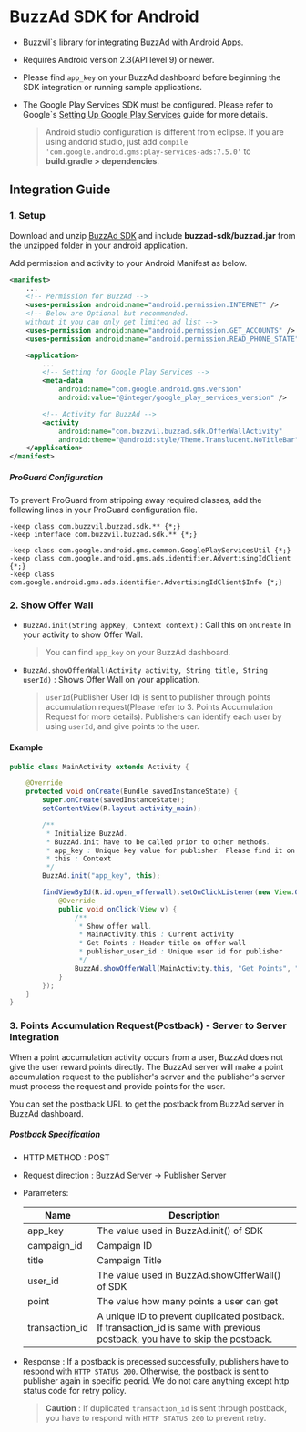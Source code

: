 # BuzzAd SDK for Android
- Buzzvil`s library for integrating BuzzAd with Android Apps.
- Requires Android version 2.3(API level 9) or newer.
- Please find `app_key` on your BuzzAd dashboard before beginning the SDK  integration or running sample applications.
- The Google Play Services SDK must be configured. Please refer to Google`s [Setting Up Google Play Services](https://developers.google.com/android/guides/setup) guide for more details.

    > Android studio configuration is different from eclipse. If you are using andorid studio, just add `compile 'com.google.android.gms:play-services-ads:7.5.0'` to **build.gradle > dependencies**.

## Integration Guide

### 1. Setup
Download and unzip [BuzzAd SDK](https://github.com/Buzzvil/buzzad-sdk-publisher/archive/master.zip) and include **buzzad-sdk/buzzad.jar** from the unzipped folder in your android application.

Add permission and activity to your Android Manifest as below.

```Xml
<manifest>
    ...
    <!-- Permission for BuzzAd -->
    <uses-permission android:name="android.permission.INTERNET" />
    <!-- Below are Optional but recommended.
    without it you can only get limited ad list -->
    <uses-permission android:name="android.permission.GET_ACCOUNTS" />
    <uses-permission android:name="android.permission.READ_PHONE_STATE" />

    <application>
        ...
        <!-- Setting for Google Play Services -->
        <meta-data
            android:name="com.google.android.gms.version"
            android:value="@integer/google_play_services_version" />

        <!-- Activity for BuzzAd -->
        <activity
            android:name="com.buzzvil.buzzad.sdk.OfferWallActivity"
            android:theme="@android:style/Theme.Translucent.NoTitleBar" />
    </application>
</manifest>
```

##### ProGuard Configuration
To prevent ProGuard from stripping away required classes, add the following lines in your ProGuard configuration file.

```
-keep class com.buzzvil.buzzad.sdk.** {*;}
-keep interface com.buzzvil.buzzad.sdk.** {*;}

-keep class com.google.android.gms.common.GooglePlayServicesUtil {*;}
-keep class com.google.android.gms.ads.identifier.AdvertisingIdClient {*;}
-keep class com.google.android.gms.ads.identifier.AdvertisingIdClient$Info {*;}
```


### 2. Show Offer Wall
- `BuzzAd.init(String appKey, Context context)` : Call this on `onCreate` in your activity to show Offer Wall.

    > You can find `app_key` on your BuzzAd dashboard.

- `BuzzAd.showOfferWall(Activity activity, String title, String userId)` : Shows Offer Wall on your application.

    > `userId`(Publisher User Id) is sent to publisher through points accumulation request(Please refer to 3. Points Accumulation Request for more details). Publishers can identify each user by using `userId`, and give points to the user.

#### Example

```Java
public class MainActivity extends Activity {

    @Override
    protected void onCreate(Bundle savedInstanceState) {
        super.onCreate(savedInstanceState);
        setContentView(R.layout.activity_main);

        /**
         * Initialize BuzzAd.
         * BuzzAd.init have to be called prior to other methods.
         * app_key : Unique key value for publisher. Please find it on your BuzzAd dashboard.
         * this : Context
         */
        BuzzAd.init("app_key", this);

        findViewById(R.id.open_offerwall).setOnClickListener(new View.OnClickListener() {
            @Override
            public void onClick(View v) {
            	/**
            	 * Show offer wall.
            	 * MainActivity.this : Current activity
            	 * Get Points : Header title on offer wall
            	 * publisher_user_id : Unique user id for publisher
            	 */
                BuzzAd.showOfferWall(MainActivity.this, "Get Points", "publisher_user_id");
            }
        });
    }
}
```

### 3. Points Accumulation Request(Postback)  - Server to Server Integration
When a point accumulation activity occurs from a user, BuzzAd does not give the user reward points directly. The BuzzAd server will make a point accumulation request to the publisher's server and the publisher's server must process the request and provide points for the user.

You can set the postback URL to get the postback from BuzzAd server in BuzzAd dashboard.

##### Postback Specification
- HTTP METHOD : POST
- Request direction : BuzzAd Server -> Publisher Server
- Parameters:

    | Name  | Description |
    | ------------- | ------------- |
    | app_key  | The value used in BuzzAd.init() of SDK  |
    | campaign_id  | Campaign ID  |
    | title | Campaign Title |
    | user_id  | The value used in BuzzAd.showOfferWall() of SDK |
    | point | The value how many points a user can get |
    | transaction_id | A unique ID to prevent duplicated postback. If transaction_id is same with previous postback, you have to skip the postback. |

- Response : If a postback is precessed successfully, publishers have to respond with `HTTP STATUS 200`. Otherwise, the postback is sent to publisher again in specific peorid. We do not care anything except http status code for retry policy.
	> **Caution** : If duplicated `transaction_id` is sent through postback, you have to respond with `HTTP STATUS 200` to prevent retry.
